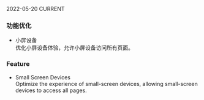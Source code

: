 2022-05-20
CURRENT
### 功能优化

- 小屏设备   
优化小屏设备体验，允许小屏设备访问所有页面。

### Feature

- Small Screen Devices   
Optimize the experience of small-screen devices, allowing small-screen devices to access all pages.